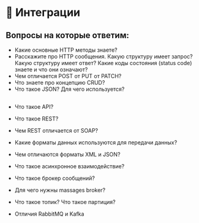 # 📍 Интеграции

## Вопросы на которые ответим:

* Какие основные HTTP методы знаете?
* Расскажите про HTTP сообщения. Какую структуру имеет запрос? Какую структуру имеет ответ? Какие коды состояния (status code) знаете и что они означают?
* Чем отличается POST от PUT от PATCH?
* Что знаете про концепцию CRUD?
* Что такое JSON? Для чего используется?

##

* Что такое API?
* Что такое REST?
* Чем REST отличается от SOAP?
* Какие форматы данных используются для передачи данных?
* Чем отличаются форматы XML и JSON?



* Что такое асинхронное взаимодействие?
* Что такое брокер сообщений?
* Для чего нужны massages broker?
* Что такое топик? Что такое партиция?
* Отличия RabbitMQ и Kafka

